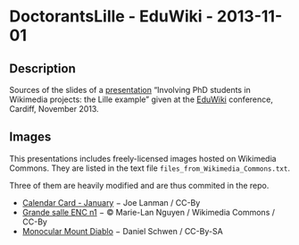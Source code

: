 DoctorantsLille - EduWiki - 2013-11-01
======================================

Description
-----------

Sources of the slides of a [presentation] “Involving PhD students in Wikimedia projects: the Lille example”
given at the [EduWiki] conference, Cardiff, November 2013.

Images
------

This presentations includes freely-licensed images hosted on Wikimedia Commons.
They are listed in the text file `files_from_Wikimedia_Commons.txt`.

Three of them are heavily modified and are thus commited in the repo.
- [Calendar Card - January] − Joe Lanman / CC-By
- [Grande salle ENC n1] − © Marie-Lan Nguyen / Wikimedia Commons / CC-By
- [Monocular Mount Diablo] − Daniel Schwen / CC-By-SA


[EduWiki]: https://wiki.wikimedia.org.uk/wiki/EduWiki_Conference_2013
[presentation]: https://commons.wikimedia.org/wiki/File:PhD_students_and_Wikimedia_projects_in_Lille_-_EduWiki_2013.pdf
[Calendar Card - January]: https://commons.wikimedia.org/wiki/File:Calendar_Card_-_January.jpg
[Grande salle ENC n1]: https://commons.wikimedia.org/wiki/File:Grande_salle_ENC_n1.jpg
[Monocular Mount Diablo]: https://commons.wikimedia.org/wiki/File:Monocular_Mount_Diablo.jpg
